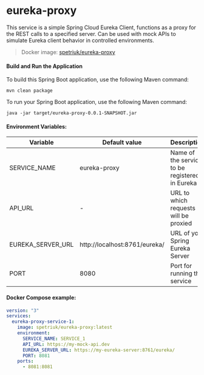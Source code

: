 # eureka-proxy


This service is a simple Spring Cloud Eureka Client, functions as a proxy for the REST calls to a specified server. 
Can be used with mock APIs to simulate Eureka client behavior in controlled environments.

>Docker image: [spetriuk/eureka-proxy](https://hub.docker.com/r/spetriuk/eureka-proxy)

#### Build and Run the Application
To build this Spring Boot application, use the following Maven command:
```
mvn clean package
```
To run your Spring Boot application, use the following Maven command:
```
java -jar target/eureka-proxy-0.0.1-SNAPSHOT.jar
```

#### Environment Variables:

| Variable          | Default value                 | Description                                    |
|-------------------|-------------------------------|------------------------------------------------|
| SERVICE_NAME      | eureka-proxy                  | Name of the service to be registered in Eureka |
| API_URL           | -                             | URL to which requests will be proxied          |
| EUREKA_SERVER_URL | http://localhost:8761/eureka/ | URL of your Spring Eureka Server               |
| PORT              | 8080                          | Port for running this service                  |

#### Docker Compose example:

```yaml
version: "3"
services:
  eureka-proxy-service-1:
    image: spetriuk/eureka-proxy:latest
    environment:
      SERVICE_NAME: SERVICE_1
      API_URL: https://my-mock-api.dev
      EUREKA_SERVER_URL: https://my-eureka-server:8761/eureka/
      PORT: 8081
    ports:
      - 8081:8081
```

